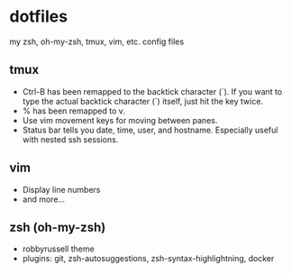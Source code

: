 # dotfiles
my zsh, oh-my-zsh, tmux, vim, etc. config files

## tmux
* Ctrl-B has been remapped to the backtick character (\`). If you want to type the actual backtick character (`) itself, just hit the key twice.
* % has been remapped to v.
* Use vim movement keys for moving between panes.
* Status bar tells you date, time, user, and hostname. Especially useful with nested ssh sessions.

## vim
* Display line numbers
* and more...

## zsh (oh-my-zsh)
* robbyrussell theme
* plugins: git, zsh-autosuggestions, zsh-syntax-highlightning, docker
